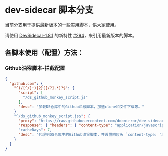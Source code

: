 # dev-sidecar 脚本分支

当前分支用于提供最新版本的一些实用脚本，供大家使用。

请使用 [DevSidecar-1.8.1](https://github.com/docmirror/dev-sidecar/releases/tag/v1.8.1) 的新特性 [#294](https://github.com/docmirror/dev-sidecar/pull/294)，来引用最新版本的脚本。 

## 各脚本使用（配置）方法：

### Github油猴脚本-拦截配置

```json
{
  "github.com": {
    "^(/[^/]+){2}([/?].*)?$": {
      "script": [
        "/ds_github_monkey_script.js"
      ],
      "desc": "加载DS仓库中的Github油猴脚本，加速clone和文件下载等。"
    }
    "^/ds_github_monkey_script.js$": {
      "proxy": "https://raw.githubusercontent.com/docmirror/dev-sidecar/scripts/github/monkey.js",
      "response": { "headers": { "content-type": "application/javascript; charset=utf-8" } }
      "cacheDays": 7,
      "desc": "代理到DS仓库中的Github油猴脚本，并设置响应头 `content-type: 'application/javascript; charset=utf-8'`，同时缓存7天。"
    }
  }
}
```
